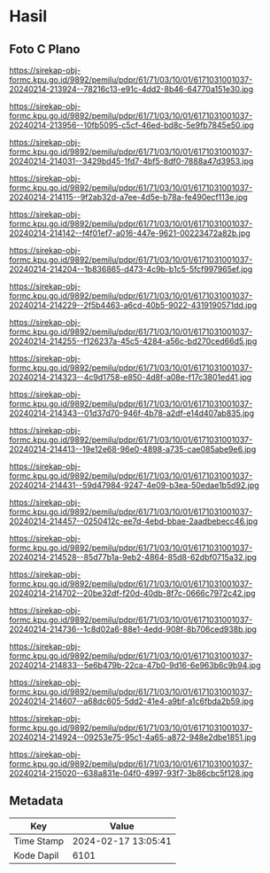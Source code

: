 # Hasil

## Foto C Plano

https://sirekap-obj-formc.kpu.go.id/9892/pemilu/pdpr/61/71/03/10/01/6171031001037-20240214-213924--78216c13-e91c-4dd2-8b46-64770a151e30.jpg

https://sirekap-obj-formc.kpu.go.id/9892/pemilu/pdpr/61/71/03/10/01/6171031001037-20240214-213956--10fb5095-c5cf-46ed-bd8c-5e9fb7845e50.jpg

https://sirekap-obj-formc.kpu.go.id/9892/pemilu/pdpr/61/71/03/10/01/6171031001037-20240214-214031--3429bd45-1fd7-4bf5-8df0-7888a47d3953.jpg

https://sirekap-obj-formc.kpu.go.id/9892/pemilu/pdpr/61/71/03/10/01/6171031001037-20240214-214115--9f2ab32d-a7ee-4d5e-b78a-fe490ecf113e.jpg

https://sirekap-obj-formc.kpu.go.id/9892/pemilu/pdpr/61/71/03/10/01/6171031001037-20240214-214142--f4f01ef7-a016-447e-9621-00223472a82b.jpg

https://sirekap-obj-formc.kpu.go.id/9892/pemilu/pdpr/61/71/03/10/01/6171031001037-20240214-214204--1b836865-d473-4c9b-b1c5-5fcf997965ef.jpg

https://sirekap-obj-formc.kpu.go.id/9892/pemilu/pdpr/61/71/03/10/01/6171031001037-20240214-214229--2f5b4463-a6cd-40b5-9022-4319190571dd.jpg

https://sirekap-obj-formc.kpu.go.id/9892/pemilu/pdpr/61/71/03/10/01/6171031001037-20240214-214255--f126237a-45c5-4284-a56c-bd270ced66d5.jpg

https://sirekap-obj-formc.kpu.go.id/9892/pemilu/pdpr/61/71/03/10/01/6171031001037-20240214-214323--4c9d1758-e850-4d8f-a08e-f17c3801ed41.jpg

https://sirekap-obj-formc.kpu.go.id/9892/pemilu/pdpr/61/71/03/10/01/6171031001037-20240214-214343--01d37d70-946f-4b78-a2df-e14d407ab835.jpg

https://sirekap-obj-formc.kpu.go.id/9892/pemilu/pdpr/61/71/03/10/01/6171031001037-20240214-214413--19e12e68-96e0-4898-a735-cae085abe9e6.jpg

https://sirekap-obj-formc.kpu.go.id/9892/pemilu/pdpr/61/71/03/10/01/6171031001037-20240214-214431--59d47984-9247-4e09-b3ea-50edae1b5d92.jpg

https://sirekap-obj-formc.kpu.go.id/9892/pemilu/pdpr/61/71/03/10/01/6171031001037-20240214-214457--0250412c-ee7d-4ebd-bbae-2aadbebecc46.jpg

https://sirekap-obj-formc.kpu.go.id/9892/pemilu/pdpr/61/71/03/10/01/6171031001037-20240214-214528--85d77b1a-9eb2-4864-85d8-62dbf0715a32.jpg

https://sirekap-obj-formc.kpu.go.id/9892/pemilu/pdpr/61/71/03/10/01/6171031001037-20240214-214702--20be32df-f20d-40db-8f7c-0666c7972c42.jpg

https://sirekap-obj-formc.kpu.go.id/9892/pemilu/pdpr/61/71/03/10/01/6171031001037-20240214-214736--1c8d02a6-88e1-4edd-908f-8b706ced938b.jpg

https://sirekap-obj-formc.kpu.go.id/9892/pemilu/pdpr/61/71/03/10/01/6171031001037-20240214-214833--5e6b479b-22ca-47b0-9d16-6e963b6c9b94.jpg

https://sirekap-obj-formc.kpu.go.id/9892/pemilu/pdpr/61/71/03/10/01/6171031001037-20240214-214607--a68dc605-5dd2-41e4-a9bf-a1c6fbda2b59.jpg

https://sirekap-obj-formc.kpu.go.id/9892/pemilu/pdpr/61/71/03/10/01/6171031001037-20240214-214924--09253e75-95c1-4a65-a872-948e2dbe1851.jpg

https://sirekap-obj-formc.kpu.go.id/9892/pemilu/pdpr/61/71/03/10/01/6171031001037-20240214-215020--638a831e-04f0-4997-93f7-3b86cbc5f128.jpg


## Metadata

| Key        | Value               |
| ---------- | ------------------- |
| Time Stamp | 2024-02-17 13:05:41 |
| Kode Dapil | 6101                |



